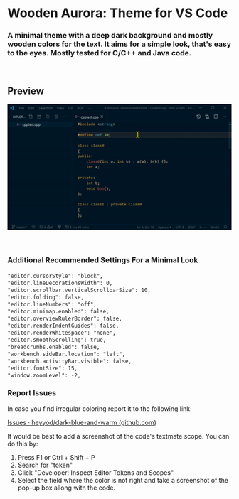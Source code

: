# Wooden Aurora: Theme for VS Code

### A minimal theme with a deep dark background and mostly wooden colors for the text. It aims for a simple look, that's easy to the eyes. Mostly tested for C/C++ and Java code.  
&nbsp;
&nbsp;
&nbsp;

## Preview
![Alt text](preview.gif "Preview Screenshot")

&nbsp;
&nbsp;
&nbsp;

### Additional Recommended Settings For a Minimal Look
    "editor.cursorStyle": "block",
    "editor.lineDecorationsWidth": 0,
    "editor.scrollbar.verticalScrollbarSize": 10,
    "editor.folding": false,
    "editor.lineNumbers": "off",
    "editor.minimap.enabled": false,
    "editor.overviewRulerBorder": false,
    "editor.renderIndentGuides": false,
    "editor.renderWhitespace": "none",
    "editor.smoothScrolling": true,
    "breadcrumbs.enabled": false,
    "workbench.sideBar.location": "left",
    "workbench.activityBar.visible": false,
    "editor.fontSize": 15,
    "window.zoomLevel": -2,

### Report Issues

In case you find irregular coloring report it to the following link:

[Issues · heyyod/dark-blue-and-warm (github.com)](https://github.com/heyyod/dark-blue-and-warm/issues)

It would be best to add a screenshot of the code's textmate scope. You can do this by:

1. Press F1 or Ctrl + Shift + P
2. Search for "token"
3. Click "Developer: Inspect Editor Tokens and Scopes"
4. Select the field where the color is not right and take a screenshot of the pop-up box allong with the code.
